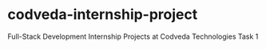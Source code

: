 # codveda-internship-project
Full-Stack Development Internship Projects at Codveda Technologies
Task 1
